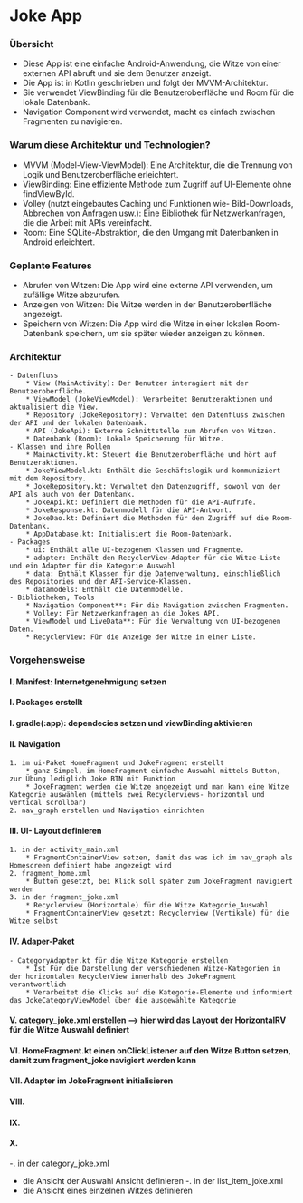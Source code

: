 # Joke App

### **Übersicht**
* Diese App ist eine einfache Android-Anwendung, die Witze von einer externen API abruft und sie dem Benutzer anzeigt. 
* Die App ist in Kotlin geschrieben und folgt der MVVM-Architektur. 
* Sie verwendet ViewBinding für die Benutzeroberfläche und Room für die lokale Datenbank.
* Navigation Component wird verwendet, macht es einfach zwischen Fragmenten zu navigieren.

### **Warum diese Architektur und Technologien?**
* MVVM (Model-View-ViewModel): Eine Architektur, die die Trennung von Logik und Benutzeroberfläche erleichtert.
* ViewBinding: Eine effiziente Methode zum Zugriff auf UI-Elemente ohne findViewById.
* Volley (nutzt eingebautes Caching und Funktionen wie- Bild-Downloads, Abbrechen von Anfragen usw.): Eine Bibliothek für Netzwerkanfragen, die die Arbeit mit APIs vereinfacht.
* Room: Eine SQLite-Abstraktion, die den Umgang mit Datenbanken in Android erleichtert.

### **Geplante Features**
* Abrufen von Witzen: Die App wird eine externe API verwenden, um zufällige Witze abzurufen.
* Anzeigen von Witzen: Die Witze werden in der Benutzeroberfläche angezeigt.
* Speichern von Witzen: Die App wird die Witze in einer lokalen Room-Datenbank speichern, um sie später wieder anzeigen zu können.

### **Architektur**
    - Datenfluss
        * View (MainActivity): Der Benutzer interagiert mit der Benutzeroberfläche.
        * ViewModel (JokeViewModel): Verarbeitet Benutzeraktionen und aktualisiert die View.
        * Repository (JokeRepository): Verwaltet den Datenfluss zwischen der API und der lokalen Datenbank.
        * API (JokeApi): Externe Schnittstelle zum Abrufen von Witzen.
        * Datenbank (Room): Lokale Speicherung für Witze.
    - Klassen und ihre Rollen
        * MainActivity.kt: Steuert die Benutzeroberfläche und hört auf Benutzeraktionen.
        * JokeViewModel.kt: Enthält die Geschäftslogik und kommuniziert mit dem Repository.
        * JokeRepository.kt: Verwaltet den Datenzugriff, sowohl von der API als auch von der Datenbank.
        * JokeApi.kt: Definiert die Methoden für die API-Aufrufe.
        * JokeResponse.kt: Datenmodell für die API-Antwort.
        * JokeDao.kt: Definiert die Methoden für den Zugriff auf die Room-Datenbank.
        * AppDatabase.kt: Initialisiert die Room-Datenbank.
    - Packages 
        * ui: Enthält alle UI-bezogenen Klassen und Fragmente.
        * adapter: Enthält den RecyclerView-Adapter für die Witze-Liste und ein Adapter für die Kategorie Auswahl
        * data: Enthält Klassen für die Datenverwaltung, einschließlich des Repositories und der API-Service-Klassen.
        * datamodels: Enthält die Datenmodelle.
    - Bibliotheken, Tools
        * Navigation Component**: Für die Navigation zwischen Fragmenten.
        * Volley: Für Netzwerkanfragen an die Jokes API.
        * ViewModel und LiveData**: Für die Verwaltung von UI-bezogenen Daten.
        * RecyclerView: Für die Anzeige der Witze in einer Liste.

### **Vorgehensweise**
#### I.     Manifest: Internetgenehmigung setzen
#### I.     Packages erstellt
#### I.     gradle(:app): dependecies setzen und viewBinding aktivieren
#### II.    Navigation
    1. im ui-Paket HomeFragment und JokeFragment erstellt
        * ganz Simpel, im HomeFragment einfache Auswahl mittels Button, zur Übung lediglich Joke BTN mit Funktion
        * JokeFragment werden die Witze angezeigt und man kann eine Witze Kategorie auswählen (mittels zwei Recyclerviews- horizontal und vertical scrollbar)
    2. nav_graph erstellen und Navigation einrichten
#### III.   UI- Layout definieren
    1. in der activity_main.xml 
        * FragmentContainerView setzen, damit das was ich im nav_graph als Homescreen definiert habe angezeigt wird
    2. fragment_home.xml
        * Button gesetzt, bei Klick soll später zum JokeFragment navigiert werden
    3. in der fragment_joke.xml
        * Recyclerview (Horizontale) für die Witze Kategorie_Auswahl
        * FragmentContainerView gesetzt: Recyclerview (Vertikale) für die Witze selbst
#### IV.    Adaper-Paket
    - CategoryAdapter.kt für die Witze Kategorie erstellen
        * Ist Für die Darstellung der verschiedenen Witze-Kategorien in der horizontalen RecyclerView innerhalb des JokeFragment verantwortlich
        * Verarbeitet die Klicks auf die Kategorie-Elemente und informiert das JokeCategoryViewModel über die ausgewählte Kategorie
#### V.     category_joke.xml erstellen  --> hier wird das Layout der HorizontalRV für die Witze Auswahl definiert
#### VI. HomeFragment.kt einen onClickListener auf den Witze Button setzen, damit zum fragment_joke navigiert werden kann
#### VII. Adapter im JokeFragment initialisieren
#### VIII.
#### IX.
#### X.     

-. in der category_joke.xml
* die Ansicht der Auswahl Ansicht definieren
-. in der list_item_joke.xml
* die Ansicht eines einzelnen Witzes definieren